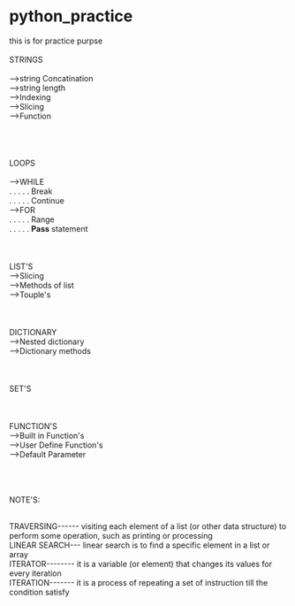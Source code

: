 # python_practice
this is for practice purpse<br><br>
STRINGS<br><br>
-->string Concatination<br>
-->string length<br>
-->Indexing<br>
-->Slicing<br>
-->Function<br>  
</br>
</br>
</br>
LOOPS</br></br>
-->WHILE</br>
. . . . . Break</br>
. . . . . Continue</br>
-->FOR</br>
. . . . . Range </br>
. . . . . <b>Pass</b> statement</br>
</br>
</br>
</br>
LIST'S<br>
-->Slicing<br>
-->Methods of list<br>
-->Touple's</br>
</br>
</br>
</br>
DICTIONARY</br>
-->Nested dictionary<br>
-->Dictionary methods<br>
</br>
</br>
</br>
SET'S</br>
</br>
</br>
</br>
FUNCTION'S</br>
-->Built in Function's</br>
-->User Define Function's</br>
-->Default Parameter</br>
</br>
</br>
</br>



NOTE'S:</br></br>
 
TRAVERSING------ visiting each element of a list (or other data structure) to perform some operation, such as printing or processing</br>
LINEAR SEARCH--- linear search is to find a specific element in a list or array</br>
ITERATOR-------- it is a variable (or element) that changes its values for every iteration </br>
ITERATION------- it is a process of repeating a set of instruction till the condition satisfy</br>